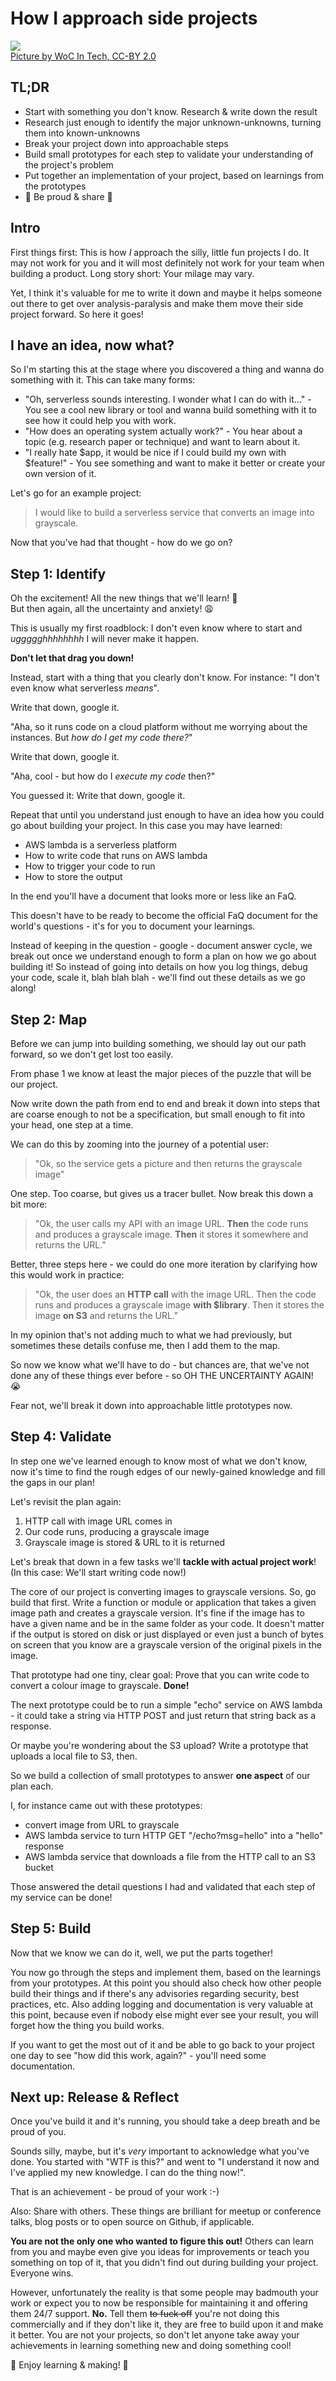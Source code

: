<!-- How I approach side projects -->
# How I approach side projects

![](../images/post-images/fun-projects.jpg)  
[Picture by WoC In Tech, CC-BY 2.0](https://flic.kr/p/FbS6AN)

## TL;DR

- Start with something you don't know. Research & write down the result
- Research just enough to identify the major unknown-unknowns, turning them into known-unknowns
- Break your project down into approachable steps
- Build small prototypes for each step to validate your understanding of the project's problem
- Put together an implementation of your project, based on learnings from the prototypes
- 🎈 Be proud & share 🎈

## Intro

First things first: This is how *I* approach the silly, little fun projects I do.
It may not work for you and it will most definitely not work for your team when building a product.
Long story short: Your milage may vary.

Yet, I think it's valuable for me to write it down and maybe it helps someone out there to get over analysis-paralysis
and make them move their side project forward. So here it goes!

## I have an idea, now what?

So I'm starting this at the stage where you discovered a thing and wanna do something with it.
This can take many forms:

* "Oh, serverless sounds interesting. I wonder what I can do with it..." - You see a cool new library or tool and wanna build something with it to see how it could help you with work.
* "How does an operating system actually work?" - You hear about a topic (e.g. research paper or technique) and want to learn about it.
* "I really hate $app, it would be nice if I could build my own with $feature!" - You see something and want to make it better or create your own version of it.

Let's go for an example project: 

> I would like to build a serverless service that converts an image into grayscale.

Now that you've had that thought - how do we go on?

## Step 1: Identify

Oh the excitement! All the new things that we'll learn! 🙌  
But then again, all the uncertainty and anxiety! 😩

This is usually my first roadblock: I don't even know where to start and *uggggghhhhhhhh* I will never make it happen.

**Don't let that drag you down!**

Instead, start with a thing that you clearly don't know. For instance: "I don't even know what serverless *means*".

Write that down, google it.

"Aha, so it runs code on a cloud platform without me worrying about the instances. But *how do I get my code there?*"

Write that down, google it.

"Aha, cool - but how do I *execute my code* then?"

You guessed it: Write that down, google it.

Repeat that until you understand just enough to have an idea how you could go about building your project. In this case you may have learned:

- AWS lambda is a serverless platform
- How to write code that runs on AWS lambda
- How to trigger your code to run
- How to store the output

In the end you'll have a document that looks more or less like an FaQ.

This doesn't have to be ready to become the official FaQ document for the world's questions - it's for you to document your learnings.

Instead of keeping in the question - google - document answer cycle, we break out once we understand enough to form a plan on how we go about building it! So instead of going into details on how you log things, debug your code, scale it, blah blah blah - we'll find out these details as we go along!

## Step 2: Map

Before we can jump into building something, we should lay out our path forward, so we don't get lost too easily.

From phase 1 we know at least the major pieces of the puzzle that will be our project.

Now write down the path from end to end and break it down into steps that are coarse enough to not be a specification, but small enough to fit into your head, one step at a time.

We can do this by zooming into the journey of a potential user:

> "Ok, so the service gets a picture and then returns the grayscale image"

One step. Too coarse, but gives us a tracer bullet. Now break this down a bit more:

> "Ok, the user calls my API with an image URL. **Then** the code runs and produces a grayscale image. **Then** it stores it somewhere and returns the URL."

Better, three steps here - we could do one more iteration by clarifying how this would work in practice:

> "Ok, the user does an **HTTP call** with the image URL. Then the code runs and produces a grayscale image **with $library**. Then it stores the image **on S3** and returns the URL."

In my opinion that's not adding much to what we had previously, but sometimes these details confuse me, then I add them to the map.

So now we know what we'll have to do - but chances are, that we've not done any of these things ever before - so OH THE UNCERTAINTY AGAIN! 😭

Fear not, we'll break it down into approachable little prototypes now.

## Step 4: Validate

In step one we've learned enough to know most of what we don't know, now it's time to find the rough edges of our newly-gained knowledge and fill the gaps in our plan!

Let's revisit the plan again:

1. HTTP call with image URL comes in
2. Our code runs, producing a grayscale image
3. Grayscale image is stored & URL to it is returned

Let's break that down in a few tasks we'll **tackle with actual project work**! (In this case: We'll start writing code now!)

The core of our project is converting images to grayscale versions.
So, go build that first. Write a function or module or application that takes a given image path and creates a grayscale version. It's fine if the image has to have a given name and be in the same folder as your code. It doesn't matter if the output is stored on disk or just displayed or even just a bunch of bytes on screen that you know are a grayscale version of the original pixels in the image.

That prototype had one tiny, clear goal: Prove that you can write code to convert a colour image to grayscale. **Done!**

The next prototype could be to run a simple "echo" service on AWS lambda - it could take a string via HTTP POST and just return that string back as a response. 

Or maybe you're wondering about the S3 upload? Write a prototype that uploads a local file to S3, then.

So we build a collection of small prototypes to answer **one aspect** of our plan each.

I, for instance came out with these prototypes:

- convert image from URL to grayscale
- AWS lambda service to turn HTTP GET "/echo?msg=hello" into a "hello" response
- AWS lambda service that downloads a file from the HTTP call to an S3 bucket

Those answered the detail questions I had and validated that each step of my service can be done!

## Step 5: Build

Now that we know we can do it, well, we put the parts together!

You now go through the steps and implement them, based on the learnings from your prototypes. At this point you should also check how other people build their things and if there's any advisories regarding security, best practices, etc. Also adding logging and documentation is very valuable at this point, because even if nobody else might ever see your result, you will forget how the thing you build works.

If you want to get the most out of it and be able to go back to your project one day to see "how did this work, again?" - you'll need some documentation.

## Next up: Release & Reflect

Once you've build it and it's running, you should take a deep breath and be proud of you.

Sounds silly, maybe, but it's *very* important to acknowledge what you've done. You started with "WTF is this?" and went to "I understand it now and I've applied my new knowledge. I can do the thing now!".

That is an achievement - be proud of your work :-)

Also: Share with others. These things are brilliant for meetup or conference talks, blog posts or to open source on Github, if applicable.

**You are not the only one who wanted to figure this out!**
Others can learn from you and maybe even give you ideas for improvements or teach you something on top of it, that you didn't find out during building your project. Everyone wins.

However, unfortunately the reality is that some people may badmouth your work or expect you to now be responsible for maintaining it and offering them 24/7 support. **No.** Tell them ~~to fuck off~~ you're not doing this commercially and if they don't like it, they are free to build upon it and make it better. You are not your projects, so don't let anyone take away your achievements in learning something new and doing something cool!

🎈 Enjoy learning & making! 🎈
